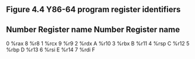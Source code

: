Figure 4.4 Y86-64 program register identifiers
----------------------------------------------------------
Number    Register name       Number      Register name
----------------------------------------------------------
  0           %rax               8            %r8
  1           %rcx               9            %r9
  2           %rdx               A            %r10
  3           %rbx               B            %r11
  4           %rsp               C            %r12
  5           %rbp               D            %r13
  6           %rsi               E            %r14
  7           %rdi               F            
